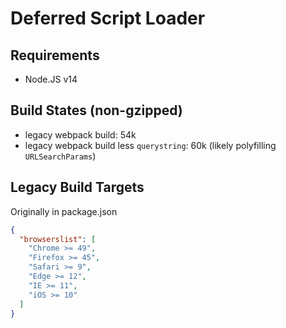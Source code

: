 # Deferred Script Loader

## Requirements

- Node.JS v14

## Build States (non-gzipped)
- legacy webpack build: 54k
- legacy webpack build less `querystring`: 60k (likely polyfilling `URLSearchParams`)

## Legacy Build Targets
Originally in package.json
```json
{
  "browserslist": [
    "Chrome >= 49",
    "Firefox >= 45",
    "Safari >= 9",
    "Edge >= 12",
    "IE >= 11",
    "iOS >= 10"
  ]
}
```
